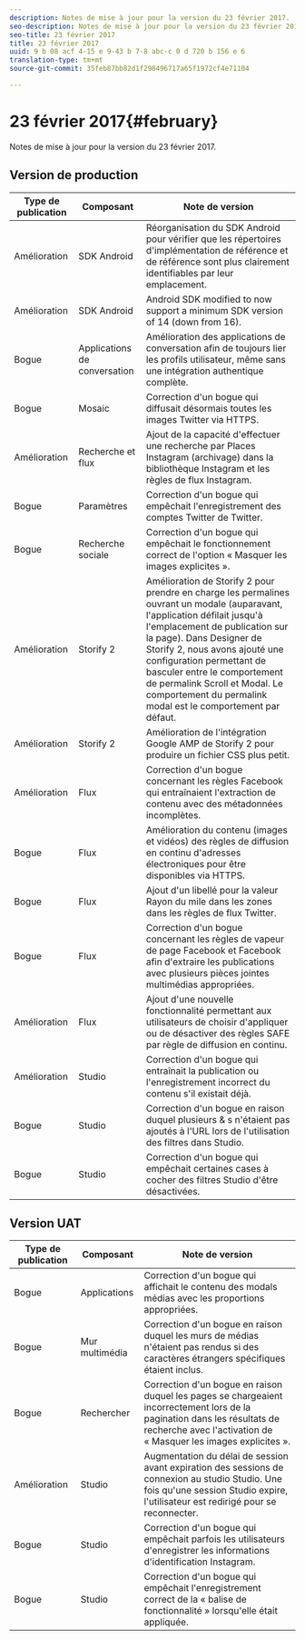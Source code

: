 ```yaml
---
description: Notes de mise à jour pour la version du 23 février 2017.
seo-description: Notes de mise à jour pour la version du 23 février 2017.
seo-title: 23 février 2017
title: 23 février 2017
uuid: 9 b 08 acf 4-15 e 9-43 b 7-8 abc-c 0 d 720 b 156 e 6
translation-type: tm+mt
source-git-commit: 35feb87bb82d1f298496717a65f1972cf4e71104

---
```



# 23 février 2017{#february}

Notes de mise à jour pour la version du 23 février 2017.

## Version de production

| **Type de publication** | **Composant** | **Note de version** |
|---|---|---|
| Amélioration | SDK Android | Réorganisation du SDK Android pour vérifier que les répertoires d'implémentation de référence et de référence sont plus clairement identifiables par leur emplacement. |
| Amélioration | SDK Android | Android SDK modified to now support a minimum SDK version of 14 (down from 16). |
| Bogue | Applications de conversation | Amélioration des applications de conversation afin de toujours lier les profils utilisateur, même sans une intégration authentique complète. |
| Bogue | Mosaic | Correction d'un bogue qui diffusait désormais toutes les images Twitter via HTTPS. |
| Amélioration | Recherche et flux | Ajout de la capacité d'effectuer une recherche par Places Instagram (archivage) dans la bibliothèque Instagram et les règles de flux Instagram. |
| Bogue | Paramètres | Correction d'un bogue qui empêchait l'enregistrement des comptes Twitter de Twitter. |
| Bogue | Recherche sociale | Correction d'un bogue qui empêchait le fonctionnement correct de l'option « Masquer les images explicites ». |
| Amélioration | Storify 2 | Amélioration de Storify 2 pour prendre en charge les permalines ouvrant un modale (auparavant, l'application défilait jusqu'à l'emplacement de publication sur la page). Dans Designer de Storify 2, nous avons ajouté une configuration permettant de basculer entre le comportement de permalink Scroll et Modal. Le comportement du permalink modal est le comportement par défaut. |
| Amélioration | Storify 2 | Amélioration de l'intégration Google AMP de Storify 2 pour produire un fichier CSS plus petit. |
| Amélioration | Flux | Correction d'un bogue concernant les règles Facebook qui entraînaient l'extraction de contenu avec des métadonnées incomplètes. |
| Bogue | Flux | Amélioration du contenu (images et vidéos) des règles de diffusion en continu d'adresses électroniques pour être disponibles via HTTPS. |
| Bogue | Flux | Ajout d'un libellé pour la valeur Rayon du mile dans les zones dans les règles de flux Twitter. |
| Bogue | Flux | Correction d'un bogue concernant les règles de vapeur de page Facebook et Facebook afin d'extraire les publications avec plusieurs pièces jointes multimédias appropriées. |
| Amélioration | Flux | Ajout d'une nouvelle fonctionnalité permettant aux utilisateurs de choisir d'appliquer ou de désactiver des règles SAFE par règle de diffusion en continu. |
| Amélioration | Studio | Correction d'un bogue qui entraînait la publication ou l'enregistrement incorrect du contenu s'il existait déjà. |
| Bogue | Studio | Correction d'un bogue en raison duquel plusieurs & s n'étaient pas ajoutés à l'URL lors de l'utilisation des filtres dans Studio. |
| Bogue | Studio | Correction d'un bogue qui empêchait certaines cases à cocher des filtres Studio d'être désactivées. |

## Version UAT

| **Type de publication** | **Composant** | **Note de version** |
|---|---|---|
| Bogue | Applications | Correction d'un bogue qui affichait le contenu des modals médias avec les proportions appropriées. |
| Bogue | Mur multimédia | Correction d'un bogue en raison duquel les murs de médias n'étaient pas rendus si des caractères étrangers spécifiques étaient inclus. |
| Bogue | Rechercher | Correction d'un bogue en raison duquel les pages se chargeaient incorrectement lors de la pagination dans les résultats de recherche avec l'activation de « Masquer les images explicites ». |
| Amélioration | Studio | Augmentation du délai de session avant expiration des sessions de connexion au studio Studio. Une fois qu'une session Studio expire, l'utilisateur est redirigé pour se reconnecter. |
| Bogue | Studio | Correction d'un bogue qui empêchait parfois les utilisateurs d'enregistrer les informations d'identification Instagram. |
| Bogue | Studio | Correction d'un bogue qui empêchait l'enregistrement correct de la « balise de fonctionnalité » lorsqu'elle était appliquée. |


